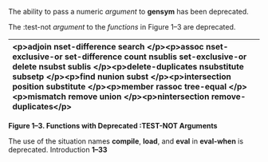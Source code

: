  

The ability to pass a numeric *argument* to **gensym** has been deprecated. 

The :test-not *argument* to the *functions* in Figure 1–3 are deprecated. 

|\<p\>**adjoin nset-difference search** \</p\>\<p\>**assoc nset-exclusive-or set-difference count nsublis set-exclusive-or delete nsubst sublis** \</p\>\<p\>**delete-duplicates nsubstitute subsetp** \</p\>\<p\>**find nunion subst** \</p\>\<p\>**intersection position substitute** \</p\>\<p\>**member rassoc tree-equal** \</p\>\<p\>**mismatch remove union** \</p\>\<p\>**nintersection remove-duplicates**\</p\>|
| :- |


**Figure 1–3. Functions with Deprecated :TEST-NOT Arguments** 

The use of the situation names **compile**, **load**, and **eval** in **eval-when** is deprecated. Introduction **1–33**





